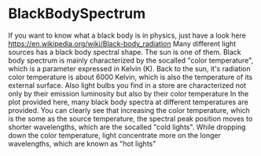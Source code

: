 # BlackBodySpectrum
If you want to know what a black body is in physics, just have a look here
https://en.wikipedia.org/wiki/Black-body_radiation
Many different light sources has a black body spectral shape. The sun is one of them.
Black body spectrum is mainly characterized by the socalled "color temperature", which is
a parameter expressed in Kelvin (K). Back to the sun, it's radiation color temperature is 
about 6000 Kelvin, which is also the temperature of its external surface.
Also light bulbs you find in a store are characterized not only by their emission luminosity
but also by their color temperature
In the plot provided here, many black body spectra at different temperatures are provided.
You can clearly see that increasing the color temperature, which is the some as the source
temperature, the spectral peak position moves to shorter wavelengths, which are the socalled 
"cold lights".
While dropping down the color temperature, light concentrate more on the longer wavelengths,
which are known as "hot lights"
